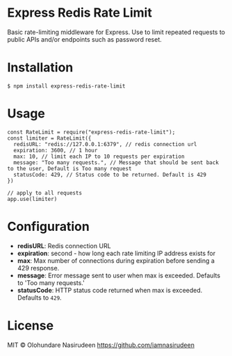 # Express Redis Rate Limit

Basic rate-limiting middleware for Express. Use to limit repeated requests to public APIs and/or endpoints such as password reset.

# Installation

```
$ npm install express-redis-rate-limit
```

# Usage

```
const RateLimit = require("express-redis-rate-limit");
const limiter = RateLimit({
  redisURL: "redis://127.0.0.1:6379", // redis connection url
  expiration: 3600, // 1 hour
  max: 10, // limit each IP to 10 requests per expiration
  message: "Too many requests.", // Message that should be sent back to the user, Default is Too many request
  statusCode: 429, // Status code to be returned. Default is 429
})

// apply to all requests
app.use(limiter)

```

# Configuration

- **redisURL**: Redis connection URL
- **expiration**: second - how long each rate limiting IP address exists for
- **max**: Max number of connections during expiration before sending a 429 response.
- **message**: Error message sent to user when max is exceeded. Defaults to 'Too many requests.'
- **statusCode**: HTTP status code returned when max is exceeded. Defaults to `429`.

# License

MIT © Olohundare Nasirudeen <https://github.com/iamnasirudeen>
